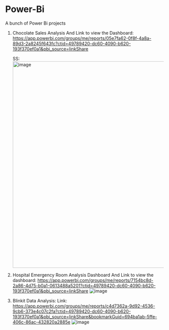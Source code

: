 # Power-Bi
A bunch of Power Bi projects
1. Chocolate Sales Analysis
    And Link to view the Dashboard: https://app.powerbi.com/groups/me/reports/05e7fa62-0f8f-4a8a-89d3-2a8245f643fc?ctid=49789420-dc60-4090-b620-193f370ef0a1&pbi_source=linkShare
   
   SS: <img width="658" alt="image" src="https://github.com/user-attachments/assets/4018c9d1-3990-4dc6-997a-0b5bdf9841ae">

2.  Hospital Emergency Room Analysis Dashboard And Link to view the dashboard: https://app.powerbi.com/groups/me/reports/7154bc8d-2a86-4d75-b0a1-0613488a5201?ctid=49789420-dc60-4090-b620-193f370ef0a1&pbi_source=linkShare
   ![image](https://github.com/user-attachments/assets/650f906a-208a-4cc7-b88b-ff99480127e8)

3. Blinkit Data Analysis:
   Link: https://app.powerbi.com/groups/me/reports/c4d7362a-9d92-4536-9cb6-373e4c07c2fa?ctid=49789420-dc60-4090-b620-193f370ef0a1&pbi_source=linkShare&bookmarkGuid=694ba1ab-5ffe-406c-86ac-432820a2885e
![image](https://github.com/user-attachments/assets/025d7401-67d9-4de1-bf3d-973033e422f3)
